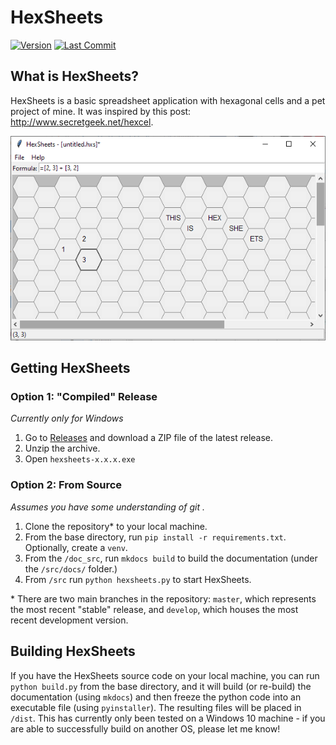 # HexSheets
[![Version](https://img.shields.io/github/v/release/pladams9/hexsheets)](https://github.com/pladams9/hexsheets/releases)
[![Last Commit](https://img.shields.io/github/last-commit/pladams9/hexsheets)](https://github.com/pladams9/hexsheets/commits)

## What is HexSheets?
HexSheets is a basic spreadsheet application with hexagonal cells and a pet project of mine.
It was inspired by this post: http://www.secretgeek.net/hexcel.

![Screenshot](/screenshots/main-screen.PNG)

## Getting HexSheets

### Option 1: "Compiled" Release

*Currently only for Windows*

1. Go to [Releases](https://github.com/pladams9/hexsheets/releases) and download a ZIP file of
the latest release.
2. Unzip the archive.
3. Open `hexsheets-x.x.x.exe`

### Option 2: From Source
*Assumes you have some understanding of git .*
1. Clone the repository* to your local machine.
2. From the base directory, run `pip install -r requirements.txt`. Optionally, create a `venv`.
3. From the `/doc_src`, run `mkdocs build` to build the documentation (under the `/src/docs/` folder.)
4. From `/src` run `python hexsheets.py` to start HexSheets.

\* There are two main branches in the repository: `master`, which represents the most recent "stable"
release, and `develop`, which houses the most recent development version.

## Building HexSheets
If you have the HexSheets source code on your local machine, you can run `python build.py` from the
base directory, and it will build (or re-build) the documentation (using `mkdocs`) and then freeze
the python code into an executable file (using `pyinstaller`). The resulting files will be placed in
`/dist`. This has currently only been tested on a Windows 10 machine - if you are able to successfully
build on another OS, please let me know!
